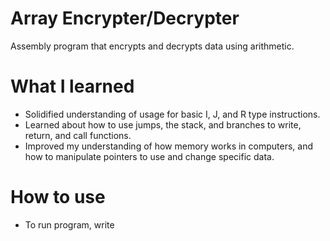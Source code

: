 # Array Encrypter/Decrypter
Assembly program that encrypts and decrypts data using arithmetic.

# What I learned
* Solidified understanding of usage for basic I, J, and R type instructions.
* Learned about how to use jumps, the stack, and branches to write, return, and call functions.
* Improved my understanding of how memory works in computers, and how to manipulate pointers to use and change specific data.

# How to use
* To run program, write
